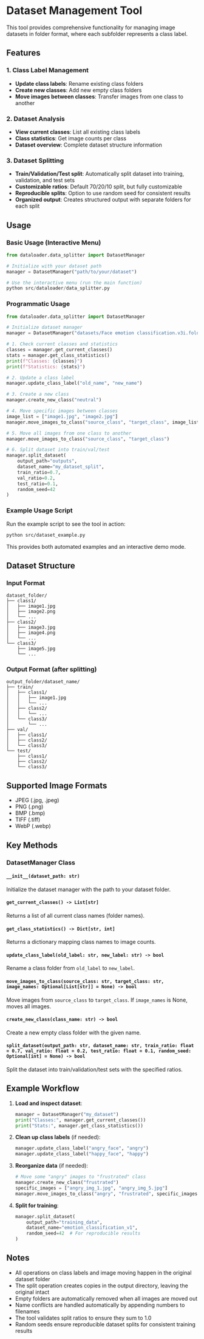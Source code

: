 # Dataset Management Tool

This tool provides comprehensive functionality for managing image datasets in folder format, where each subfolder represents a class label.

## Features

### 1. Class Label Management
- **Update class labels**: Rename existing class folders
- **Create new classes**: Add new empty class folders
- **Move images between classes**: Transfer images from one class to another

### 2. Dataset Analysis
- **View current classes**: List all existing class labels
- **Class statistics**: Get image counts per class
- **Dataset overview**: Complete dataset structure information

### 3. Dataset Splitting
- **Train/Validation/Test split**: Automatically split dataset into training, validation, and test sets
- **Customizable ratios**: Default 70/20/10 split, but fully customizable
- **Reproducible splits**: Option to use random seed for consistent results
- **Organized output**: Creates structured output with separate folders for each split

## Usage

### Basic Usage (Interactive Menu)

```python
from dataloader.data_splitter import DatasetManager

# Initialize with your dataset path
manager = DatasetManager("path/to/your/dataset")

# Use the interactive menu (run the main function)
python src/dataloader/data_splitter.py
```

### Programmatic Usage

```python
from dataloader.data_splitter import DatasetManager

# Initialize dataset manager
manager = DatasetManager("datasets/Face emotion classification.v3i.folder")

# 1. Check current classes and statistics
classes = manager.get_current_classes()
stats = manager.get_class_statistics()
print(f"Classes: {classes}")
print(f"Statistics: {stats}")

# 2. Update a class label
manager.update_class_label("old_name", "new_name")

# 3. Create a new class
manager.create_new_class("neutral")

# 4. Move specific images between classes
image_list = ["image1.jpg", "image2.jpg"]
manager.move_images_to_class("source_class", "target_class", image_list)

# 5. Move all images from one class to another
manager.move_images_to_class("source_class", "target_class")

# 6. Split dataset into train/val/test
manager.split_dataset(
    output_path="outputs",
    dataset_name="my_dataset_split",
    train_ratio=0.7,
    val_ratio=0.2,
    test_ratio=0.1,
    random_seed=42
)
```

### Example Usage Script

Run the example script to see the tool in action:

```bash
python src/dataset_example.py
```

This provides both automated examples and an interactive demo mode.

## Dataset Structure

### Input Format
```
dataset_folder/
├── class1/
│   ├── image1.jpg
│   ├── image2.png
│   └── ...
├── class2/
│   ├── image3.jpg
│   ├── image4.png
│   └── ...
└── class3/
    ├── image5.jpg
    └── ...
```

### Output Format (after splitting)
```
output_folder/dataset_name/
├── train/
│   ├── class1/
│   │   ├── image1.jpg
│   │   └── ...
│   ├── class2/
│   │   └── ...
│   └── class3/
│       └── ...
├── val/
│   ├── class1/
│   ├── class2/
│   └── class3/
└── test/
    ├── class1/
    ├── class2/
    └── class3/
```

## Supported Image Formats

- JPEG (.jpg, .jpeg)
- PNG (.png)
- BMP (.bmp)
- TIFF (.tiff)
- WebP (.webp)

## Key Methods

### DatasetManager Class

#### `__init__(dataset_path: str)`
Initialize the dataset manager with the path to your dataset folder.

#### `get_current_classes() -> List[str]`
Returns a list of all current class names (folder names).

#### `get_class_statistics() -> Dict[str, int]`
Returns a dictionary mapping class names to image counts.

#### `update_class_label(old_label: str, new_label: str) -> bool`
Rename a class folder from `old_label` to `new_label`.

#### `move_images_to_class(source_class: str, target_class: str, image_names: Optional[List[str]] = None) -> bool`
Move images from `source_class` to `target_class`. If `image_names` is None, moves all images.

#### `create_new_class(class_name: str) -> bool`
Create a new empty class folder with the given name.

#### `split_dataset(output_path: str, dataset_name: str, train_ratio: float = 0.7, val_ratio: float = 0.2, test_ratio: float = 0.1, random_seed: Optional[int] = None) -> bool`
Split the dataset into train/validation/test sets with the specified ratios.

## Example Workflow

1. **Load and inspect dataset**:
   ```python
   manager = DatasetManager("my_dataset")
   print("Classes:", manager.get_current_classes())
   print("Stats:", manager.get_class_statistics())
   ```

2. **Clean up class labels** (if needed):
   ```python
   manager.update_class_label("angry_face", "angry")
   manager.update_class_label("happy_face", "happy")
   ```

3. **Reorganize data** (if needed):
   ```python
   # Move some "angry" images to "frustrated" class
   manager.create_new_class("frustrated")
   specific_images = ["angry_img_1.jpg", "angry_img_5.jpg"]
   manager.move_images_to_class("angry", "frustrated", specific_images)
   ```

4. **Split for training**:
   ```python
   manager.split_dataset(
       output_path="training_data",
       dataset_name="emotion_classification_v1",
       random_seed=42  # For reproducible results
   )
   ```

## Notes

- All operations on class labels and image moving happen in the original dataset folder
- The split operation creates copies in the output directory, leaving the original intact
- Empty folders are automatically removed when all images are moved out
- Name conflicts are handled automatically by appending numbers to filenames
- The tool validates split ratios to ensure they sum to 1.0
- Random seeds ensure reproducible dataset splits for consistent training results